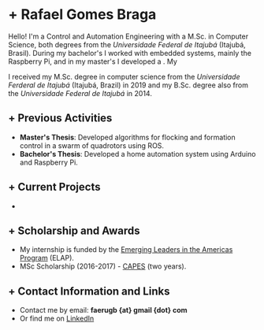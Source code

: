 # + Rafael Gomes Braga

Hello! I'm a Control and Automation Engineering with a M.Sc. in Computer Science, both degrees from the *Universidade Federal de Itajubá* (Itajubá, Brasil). During my bachelor's I worked with embedded systems, mainly the Raspberry Pi, and in my master's I developed a . My 

I received my M.Sc. degree in computer science from the *Universidade Ferderal de Itajubá* (Itajubá, Brazil) in 2019 and my B.Sc. degree also from the *Universidade Federal de Itajubá* in 2014.

## + Previous Activities

- **Master's Thesis**: Developed algorithms for flocking and formation control in a swarm of quadrotors using ROS.
- **Bachelor's Thesis**: Developed a home automation system using Arduino and Raspberry Pi.

## + Current Projects

- 

## + Scholarship and Awards

- My internship is funded by the [Emerging Leaders in the Americas Program](https://www.scholarships-bourses.gc.ca/scholarships-bourses/can/institutions/elap-pfla) (ELAP).
- MSc Scholarship (2016-2017) - [CAPES](https://www.capes.gov.br/excellence-postgraduate/) (two years).

## + Contact Information and Links

- Contact me by email: **faerugb {at} gmail {dot} com**
- Or find me on [LinkedIn](www.linkedin.com/in/rafael-braga-b427991a/)